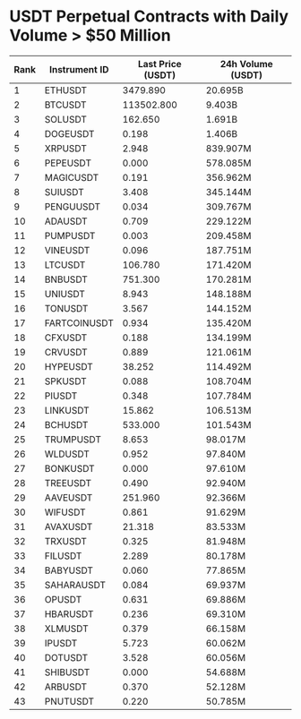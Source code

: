 # USDT Perpetual Contracts with Daily Volume > $50 Million

| Rank | Instrument ID | Last Price (USDT) | 24h Volume (USDT) |
|------|---------------|-------------------|-------------------|
| 1 | ETHUSDT | 3479.890 | 20.695B |
| 2 | BTCUSDT | 113502.800 | 9.403B |
| 3 | SOLUSDT | 162.650 | 1.691B |
| 4 | DOGEUSDT | 0.198 | 1.406B |
| 5 | XRPUSDT | 2.948 | 839.907M |
| 6 | PEPEUSDT | 0.000 | 578.085M |
| 7 | MAGICUSDT | 0.191 | 356.962M |
| 8 | SUIUSDT | 3.408 | 345.144M |
| 9 | PENGUUSDT | 0.034 | 309.767M |
| 10 | ADAUSDT | 0.709 | 229.122M |
| 11 | PUMPUSDT | 0.003 | 209.458M |
| 12 | VINEUSDT | 0.096 | 187.751M |
| 13 | LTCUSDT | 106.780 | 171.420M |
| 14 | BNBUSDT | 751.300 | 170.281M |
| 15 | UNIUSDT | 8.943 | 148.188M |
| 16 | TONUSDT | 3.567 | 144.152M |
| 17 | FARTCOINUSDT | 0.934 | 135.420M |
| 18 | CFXUSDT | 0.188 | 134.199M |
| 19 | CRVUSDT | 0.889 | 121.061M |
| 20 | HYPEUSDT | 38.252 | 114.492M |
| 21 | SPKUSDT | 0.088 | 108.704M |
| 22 | PIUSDT | 0.348 | 107.784M |
| 23 | LINKUSDT | 15.862 | 106.513M |
| 24 | BCHUSDT | 533.000 | 101.543M |
| 25 | TRUMPUSDT | 8.653 | 98.017M |
| 26 | WLDUSDT | 0.952 | 97.840M |
| 27 | BONKUSDT | 0.000 | 97.610M |
| 28 | TREEUSDT | 0.490 | 92.940M |
| 29 | AAVEUSDT | 251.960 | 92.366M |
| 30 | WIFUSDT | 0.861 | 91.629M |
| 31 | AVAXUSDT | 21.318 | 83.533M |
| 32 | TRXUSDT | 0.325 | 81.948M |
| 33 | FILUSDT | 2.289 | 80.178M |
| 34 | BABYUSDT | 0.060 | 77.865M |
| 35 | SAHARAUSDT | 0.084 | 69.937M |
| 36 | OPUSDT | 0.631 | 69.886M |
| 37 | HBARUSDT | 0.236 | 69.310M |
| 38 | XLMUSDT | 0.379 | 66.158M |
| 39 | IPUSDT | 5.723 | 60.062M |
| 40 | DOTUSDT | 3.528 | 60.056M |
| 41 | SHIBUSDT | 0.000 | 54.688M |
| 42 | ARBUSDT | 0.370 | 52.128M |
| 43 | PNUTUSDT | 0.220 | 50.785M |

